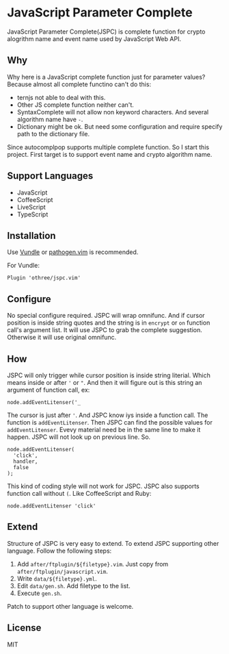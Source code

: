 JavaScript Parameter Complete
=========================================

JavaScript Parameter Complete(JSPC) is complete function for crypto alogrithm name and event name used by JavaScript Web API.

Why
---

Why here is a JavaScript complete function just for parameter values? Because almost all complete functino can't do this:

* ternjs not able to deal with this.
* Other JS complete function neither can't.
* SyntaxComplete will not allow non keyword characters. And several algorithm name have `-`.
* Dictionary might be ok. But need some configuration and require specify path to the dictionary file.

Since autocomplpop supports multiple complete function. So I start this project. First target is to support event name and crypto algorithm name.


Support Languages
-----------------

- JavaScript
- CoffeeScript
- LiveScript
- TypeScript

Installation
------------

Use [Vundle][] or [pathogen.vim][] is recommended.

[Vundle]:https://github.com/gmarik/vundle
[pathogen.vim]:https://github.com/tpope/vim-pathogen

For Vundle:

    Plugin 'othree/jspc.vim'

Configure
---------

No special configure required. JSPC will wrap omnifunc. And if cursor position is inside string quotes and the string is in `encrypt` or `on` function call's argument list. It will use JSPC to grab the complete suggestion. Otherwise it will use original omnifunc.

[autocomplpop]:https://github.com/othree/vim-autocomplpop

How
---

JSPC will only trigger while cursor position is inside string literial. Which means inside or after `'` or `"`.
And then it will figure out is this string an argument of function call, ex:

    node.addEventLitenser('_

The cursor is just after `'`. And JSPC know iys inside a function call. The function is `addEventLitenser`. 
Then JSPC can find the possible values for `addEventLitenser`. Evevy material need be in the same line to make it happen.
JSPC will not look up on previous line. So.

    node.addEventLitenser(
      'click',
      handler,
      false
    );

This kind of coding style will not work for JSPC. JSPC also supports function call without `(`. Like CoffeeScript and Ruby:

    node.addEventLitenser 'click'


Extend
------

Structure of JSPC is very easy to extend. To extend JSPC supporting other language. Follow the following steps:

1. Add `after/ftplugin/${filetype}.vim`. Just copy from `after/ftplugin/javascript.vim`.
2. Write `data/${filetype}.yml`.
3. Edit `data/gen.sh`. Add filetype to the list.
4. Execute `gen.sh`.

Patch to support other language is welcome.

License
-------

MIT
